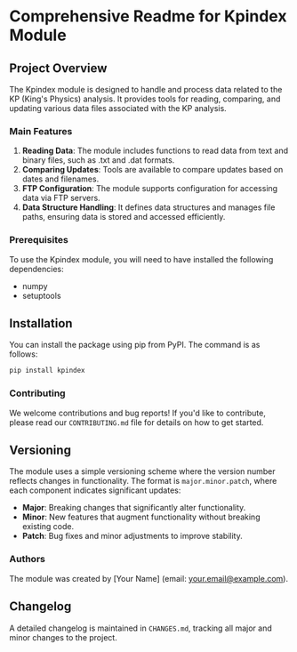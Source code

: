  # Comprehensive Readme for Kpindex Module

## Project Overview

The Kpindex module is designed to handle and process data related to the KP (King's Physics) analysis. It provides tools for reading, comparing, and updating various data files associated with the KP analysis.

### Main Features

1. **Reading Data**: The module includes functions to read data from text and binary files, such as .txt and .dat formats.
2. **Comparing Updates**: Tools are available to compare updates based on dates and filenames.
3. **FTP Configuration**: The module supports configuration for accessing data via FTP servers.
4. **Data Structure Handling**: It defines data structures and manages file paths, ensuring data is stored and accessed efficiently.

### Prerequisites

To use the Kpindex module, you will need to have installed the following dependencies:
- numpy
- setuptools

## Installation

You can install the package using pip from PyPI. The command is as follows:
```bash
pip install kpindex
```

### Contributing

We welcome contributions and bug reports! If you'd like to contribute, please read our `CONTRIBUTING.md` file for details on how to get started.

## Versioning

The module uses a simple versioning scheme where the version number reflects changes in functionality. The format is `major.minor.patch`, where each component indicates significant updates:
- **Major**: Breaking changes that significantly alter functionality.
- **Minor**: New features that augment functionality without breaking existing code.
- **Patch**: Bug fixes and minor adjustments to improve stability.

### Authors

The module was created by [Your Name] (email: your.email@example.com).

## Changelog

A detailed changelog is maintained in `CHANGES.md`, tracking all major and minor changes to the project.
